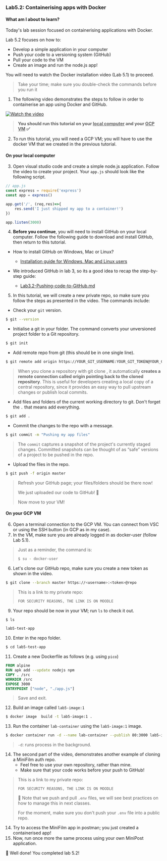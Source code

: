 ###  Lab5.2: Containerising apps with Docker

#### What am I about to learn?

Today's lab session focused on containerising applications with Docker.

Lab 5.2 focuses on how to:

* Develop a simple application in your computer
* Push your code to a versioning system (GitHub)
* Pull your code to the VM
* Create an image and run the node.js app!

You will need to watch the Docker installation video (Lab 5.1) to proceed.

> Take your time; make sure you double-check the commands before you run it

1. The following video demonstrates the steps to follow in order to containerise an app using Docker and GitHub. 

[![Watch the video](https://i.ytimg.com/vi/7AmBWq0NSVE/hqdefault.jpg)](https://youtu.be/7AmBWq0NSVE)

> **You should run this tutorial on your <u>local computer</u> and your <u>GCP VM</u> :white_check_mark:**

2. To run this tutorial, you will need a GCP VM; you will have to use the docker VM that we created in the previous tutorial.

#### On your local computer

3. Open visual studio code and create a simple node.js application. Follow the video to create your project. Your `app.js` should look like the following script.

```javascript
// app.js
const express = require('express')
const app = express()

app.get('/', (req,res)=>{
    res.send('I just shipped my app to a container!')
})

app.listen(3000)
```

4. **Before you continue**, you will need to install GitHub on your local computer. Follow the following guide to download and install GitHub, then return to this tutorial.

* How to install GitHub on Windows, Mac or Linux?
  * [Installation guide for Windows, Mac and Linux users](https://github.com/git-guides/install-git)

* We introduced GitHub in lab 3, so its a good idea to recap the step-by-step guide:
  * [Lab3.2-Pushing-code-to-GitHub.md](https://github.com/steliosot/cc/blob/master/Class-3/Lab3.2-Pushing-code-to-GitHub.md)

5. In this tutorial, we will create a new private repo, so make sure you follow the steps as presented in the video. The commands include:

* Check your `git` version.

```bash
$ git --version
```

* Initialise a git in your folder. The command converts your unversioned project folder to a Git repository.

```bash
$ git init
```

* Add remote repo from git (this should be in one single line).

```bash
$ git remote add origin https://YOUR_GIT_USERNAME:YOUR_GIT_TOKEN@YOUR_GIT_REPO
```

> When you clone a repository with git clone , it automatically **creates a remote connection called origin pointing back to the cloned repository**. This is useful for developers creating a local copy of a central repository, since it provides an easy way to pull upstream changes or publish local commits.

* Add  files and folders of the current working directory to git. Don't forget the `.` that means add everything.

```bash
$ git add . 
```

* Commit the changes to the repo with a message.

```bash
$ git commit -m "Pushing my app files"
```

> The `commit` captures a snapshot of the project's currently staged changes. Committed snapshots can be thought of as “safe” versions of a project to be pushed in the repo.

* Upload the files in the repo.

```bash
$ git push -f origin master
```

> Refresh your GitHub page; your files/folders should be there now!
>
> We just uploaded our code to GitHub! :clap:
>
> Now move to your VM!

#### On your GCP VM

6. Open a terminal connection to the GCP VM. You can connect from VSC or using the SSH button (in GCP as in my case).
7. In the VM, make sure you are already logged in as docker-user (follow Lab 5.1). 

> Just as a reminder, the command is: 
>
> ```bash
> $ su - docker-user
> ```

6. Let's clone our GitHub repo, make sure you create a new token as shown in the video.

```bash
$ git clone --branch master https://<username>:<token>@repo
```

> This is a link to my private repo:
>
> ```bash
> FOR SECURITY REASONS, THE LINK IS ON MOODLE
> ```

9. Your repo should be now in your VM; run `ls` to check it out.

```bash
$ ls

lab5-test-app
```

10. Enter in the repo folder.

```bash
$ cd lab5-test-app
```

11. Create a new Dockerfile as follows (e.g. using `pico`)

```dockerfile
FROM alpine
RUN apk add --update nodejs npm
COPY . /src
WORKDIR /src
EXPOSE 3000
ENTRYPOINT ["node", "./app.js"]
```

> Save and exit.

12. Build an image called `lab5-image:1`

```bash
$ docker image  build -t lab5-image:1 .
```

13. Run the container `lab-container` using the `lab5-image:1` image.

```bash
$ docker container run -d --name lab-container --publish 80:3000 lab5-image:1
```

> `-d`: runs process in the background. 

14. The second part of the video, demonstrates another example of cloning a MiniFilm auth repo. 
    * Feel free to use your own repository, rather than mine. 
    * Make sure that your code works before your push to GitHub!

> This is a link to my private repo:
>
> ```
> FOR SECURITY REASONS, THE LINK IS ON MOODLE
> ```
>
> :rotating_light: Note that we push and pull `.env` files, we will see best practices on how to manage this in next classes.
>
> For the moment, make sure you don't push your `.env` file into a public repo.

14. Try to access the MiniFilm app in postman; you just created a containerised app!
15. Now, run once more the same process using your own MiniPost application.

:checkered_flag: Well done! You completed lab 5.2! 
